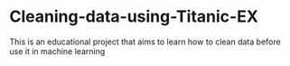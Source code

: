 # Cleaning-data-using-Titanic-EX
This is an educational project that aims to learn how to clean data before use it in machine learning
